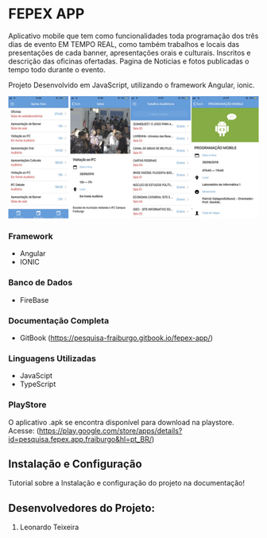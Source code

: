 # FEPEX APP

Aplicativo mobile que tem como funcionalidades toda programação dos três dias de evento EM TEMPO REAL, como também trabalhos e locais das presentações de cada banner, apresentações orais e culturais. Inscritos e descrição das oficinas ofertadas. Pagina de Noticias e fotos publicadas o tempo todo durante o evento. 

 Projeto Desenvolvido em JavaScript, utilizando o framework Angular, ionic.

 ![](/img_readme/todas_telas.jpg)

### Framework

* Angular
* IONIC

### Banco de Dados 

* FireBase

### Documentação Completa

* GitBook (<https://pesquisa-fraiburgo.gitbook.io/fepex-app/>)


### Linguagens Utilizadas

* JavaScipt
* TypeScript

### PlayStore

O aplicativo .apk se encontra disponível para download na playstore. Acesse: (<https://play.google.com/store/apps/details?id=pesquisa.fepex.app.fraiburgo&hl=pt_BR/>)


## Instalação e Configuração
Tutorial sobre a Instalação e configuração do projeto na documentação! 

## Desenvolvedores do Projeto:

1. Leonardo Teixeira
